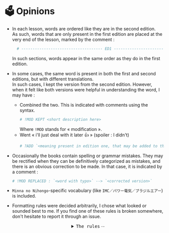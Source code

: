 
# 🗳️ Opinions

- In each lesson, words are ordered like they are in the second edition. <br>
  As such, words that are only present in the first edition are placed at the very end of the lesson, marked by the comment :
  ```yaml
    # ------------------------------------ ED1 ----------------------------------- #
  ```
  In such sections, words appear in the same order as they do in the first edition.
- In some cases, the same word is present in both the first and second editions, but with different translations. <br>
  In such cases, I kept the version from the second edition. However, when it felt like both versions were helpful in understanding the word, I may have :
    - Combined the two. This is indicated with comments using the syntax. <br>
      ```yaml
      # !MOD KEPT <short description here>
      ```
      Where `!MOD` stands for « modification ».
    - Went « i'll just deal with it later 👍 » (spoiler : I didn't) <br>
      ```yaml
      # ?ADD `<meaning present in edition one, that may be added to the one from edition two, or may sit in this comment forever>`
      ```
- Occasionally the books contain spelling or grammar mistakes. They may be rectified when they can be definitively categorized as mistakes, and there is an obvious correction to be made. In that case, it is indicated by a comment :
  ```yaml
  # !MOD REPLACED : `<word with typo>` --> `<corrected version>`
  ```
- `Minna no Nihongo`-specific vocabulary (like `IMC／パワー電気／ブラジルエアー`) is included.
- Formatting rules were decided arbitrarily, I chose what looked or sounded best to me. If you find one of these rules is broken somewhere, don't hesitate to report it through an issue.
  <div align="center">
  <details>
    <summary><kbd>The rules</kbd> <sub><sup><sub><sup><sub><sup><sub><sup><sub><sup>are simple</sup></sub></sup></sub></sup></sub></sup></sub></sup></sub></summary>
    <div align="left">

    - When a word has no `kanji`, the field is set to null using a `~`.
    - In fields `kanji` and `kana` :
      - Regular spaces ` ` are used over ideographic spaces `　`. <br>
        Example : `～から 来ました。`.
      - Fullwidth parentheses `（` and `）` are used. No space should be inserted before nor after. <br>
        Example : `だれ（どなた）`.
      - Fullwidth square brackets `［` and `］` are used. No space should be inserted before nor after. <br>
        Example : `［どうぞ］よろしく［お願いします］。`.
      - Fullwidth tildes `～` are also invited to the party, and they may be used in combination with spaces. <br>
        Example : `この ～`, `撮ります［写真を～］`.
      - Ideographic full stops `。` and ideographic commas `、` shall also be used ; as usual with no trailing space. <br>
        Example : `じゃ、また［あした］。`.
      - Fullwidth numbers are used over *basic latin* ones. <br>
        Example : `１日` instead of `1 日`.
      - Use the fullwidth solidus `／` instead of the solidus `/`. <br>
        Example : `さくら大学／富士大学`.
    - In `meaning` :
      - Prefer regular parentheses `(` and `)` as well as regular square brackets `[` and `]`, except when a string in Japanese is inserted. <br>
        Example : `put on [glasses]` or `Pleased to meet you, too. (response to［どうぞ］よろしく［おねがいします］。)`. Notice the regular parentheses enclosing the Japanese part, with fullwidth square brackets inside.
      - Use fullwidth tildes `～` and fullwidth hyphen-minuses `－` when necessary. <br>
        Example : `I'm from ～ (country)`, `－ years old`.
      - Regular colons `:` (may be enclosed in spaces) are used instead of fullwidth colons `：`. <br>
        Example : `meeting, conference (～を します : hold a meeting)`.
      - Regular solidi `/` are preferred. <br>
        Example : `You're welcome./Don't mention it.`.
      - Regular apostrophes `'` are preferred. <br>
        Example : `That's good.` and `'The Seven Samurai', a classic movie by Akira Kurosawa`.
      - Add spaces around French guillemets. <br>
        Example : `froid (le temps «il fait froid»)` --> `froid (le temps « il fait froid »)`.
      - For languages such as French that require a space before punctuation, replace `*:` by <code>&nbsp;:&nbsp;</code> but keep `*?` and `*!`. <br>
        Example : `Oui?` is kept this way ; but edit `football (～を します:jouer au football)` into `football (～を します : jouer au football)`.
      - When a meaning is missing from the dataset, it is set to `null`. <br>
        Example : `fr: null,`.
    </div>
  </details>
  </div>
